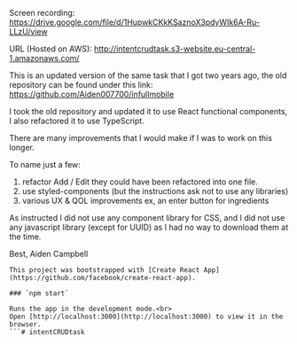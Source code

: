 Screen recording: https://drive.google.com/file/d/1HupwkCKkKSaznoX3pdyWIk6A-Ru-LLzU/view

URL (Hosted on AWS): http://intentcrudtask.s3-website.eu-central-1.amazonaws.com/

This is an updated version of the same task that I got two years ago, the old repository can be found under this link: https://github.com/Aiden007700/infullmobile


I took the old repository and updated it to use React functional components, I also refactored it to use TypeScript. 

There are many improvements that I would make if I was to work on this longer.

To name just a few:
1) refactor Add / Edit they could have been refactored into one file. 
2) use styled-components (but the instructions ask not to use any libraries) 
3) various UX & QOL improvements ex, an enter button for ingredients 

As instructed I did not use any component library for CSS, and I did not use any javascript library (except for UUID) as I had no way to download them at the time. 

Best,
Aiden Campbell 

```
This project was bootstrapped with [Create React App](https://github.com/facebook/create-react-app).

### `npm start`

Runs the app in the development mode.<br>
Open [http://localhost:3000](http://localhost:3000) to view it in the browser.
```# intentCRUDtask

